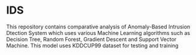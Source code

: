 # IDS
This repository contains comparative analysis of Anomaly-Based Intrusion Dtection System which uses various Machine Learning algorithms such as Decision Tree, Random Forest, Gradient Descent and Support Vector Machine. This model uses KDDCUP99 dataset for testing and training
